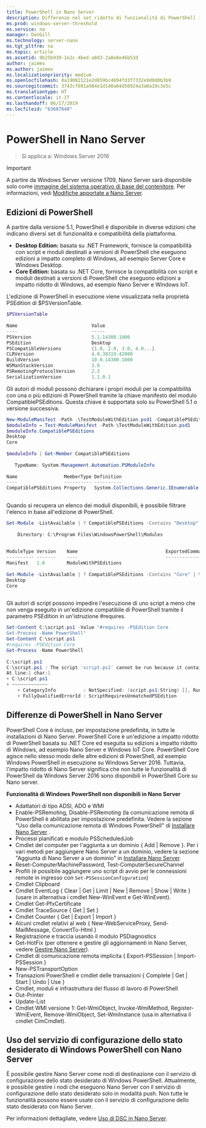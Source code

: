 ```yaml
---
title: PowerShell in Nano Server
description: Differenze nel set ridotto di funzionalità di PowerShell in Nano Server
ms.prod: windows-server-threshold
ms.service: na
manager: DonGill
ms.technology: server-nano
ms.tgt_pltfrm: na
ms.topic: article
ms.assetid: 9b25b939-1e2c-4bed-a8d3-2a8e8e46b53d
author: jaimeo
ms.author: jaimeo
ms.localizationpriority: medium
ms.openlocfilehash: 8a19082121e2d859bc4694fd3f7332e9d0d0b3b9
ms.sourcegitcommit: 3743cf691a984e1d140a04d50924a3a0a19c3e5c
ms.translationtype: HT
ms.contentlocale: it-IT
ms.lasthandoff: 06/17/2019
ms.locfileid: "63687648"
---
```

# <a name="powershell-on-nano-server"></a>PowerShell in Nano Server

>Si applica a: Windows Server 2016
  
> [!IMPORTANT]
> A partire da Windows Server versione 1709, Nano Server sarà disponibile solo come [immagine del sistema operativo di base del contenitore](/virtualization/windowscontainers/quick-start/using-insider-container-images#install-base-container-image). Per informazioni, vedi [Modifiche apportate a Nano Server](nano-in-semi-annual-channel.md). 
  
## <a name="powershell-editions"></a>Edizioni di PowerShell   
  
A partire dalla versione 5.1, PowerShell è disponibile in diverse edizioni che indicano diversi set di funzionalità e compatibilità della piattaforma.  
  
- **Desktop Edition:** basata su .NET Framework, fornisce la compatibilità con script e moduli destinati a versioni di PowerShell che eseguono edizioni a impatto completo di Windows, ad esempio Server Core e Windows Desktop.  
- **Core Edition:** basata su .NET Core, fornisce la compatibilità con script e moduli destinati a versioni di PowerShell che eseguono edizioni a impatto ridotto di Windows, ad esempio Nano Server e Windows IoT.  
  
L'edizione di PowerShell in esecuzione viene visualizzata nella proprietà PSEdition di $PSVersionTable.  
```powershell  
$PSVersionTable  
  
Name                           Value  
----                           -----  
PSVersion                      5.1.14300.1000  
PSEdition                      Desktop  
PSCompatibleVersions           {1.0, 2.0, 3.0, 4.0...}  
CLRVersion                     4.0.30319.42000  
BuildVersion                   10.0.14300.1000  
WSManStackVersion              3.0  
PSRemotingProtocolVersion      2.3  
SerializationVersion           1.1.0.1  
```  
  
Gli autori di moduli possono dichiarare i propri moduli per la compatibilità con una o più edizioni di PowerShell tramite la chiave manifesto del modulo CompatiblePSEditions. Questa chiave è supportata solo su PowerShell 5.1 o versione successiva.  
```powershell  
New-ModuleManifest -Path .\TestModuleWithEdition.psd1 -CompatiblePSEditions Desktop,Core -PowerShellVersion 5.1  
$moduleInfo = Test-ModuleManifest -Path \TestModuleWithEdition.psd1  
$moduleInfo.CompatiblePSEditions  
Desktop  
Core  
  
$moduleInfo | Get-Member CompatiblePSEditions  
  
   TypeName: System.Management.Automation.PSModuleInfo  
  
Name                 MemberType Definition  
----                 ---------- ----------  
CompatiblePSEditions Property   System.Collections.Generic.IEnumerable[string] CompatiblePSEditions {get;}  
  
```  
Quando si recupera un elenco dei moduli disponibili, è possibile filtrare l'elenco in base all'edizione di PowerShell.  
```powershell  
Get-Module -ListAvailable | ? CompatiblePSEditions -Contains "Desktop"  
  
    Directory: C:\Program Files\WindowsPowerShell\Modules  
  
  
ModuleType Version    Name                                ExportedCommands  
---------- -------    ----                                ----------------  
Manifest   1.0        ModuleWithPSEditions  
  
Get-Module -ListAvailable | ? CompatiblePSEditions -Contains "Core" | % CompatiblePSEditions  
Desktop  
Core  
  
```  
Gli autori di script possono impedire l'esecuzione di uno script a meno che non venga eseguito in un'edizione compatibile di PowerShell tramite il parametro PSEdition in un'istruzione #requires.  
```powershell  
Set-Content C:\script.ps1 -Value "#requires -PSEdition Core  
Get-Process -Name PowerShell"  
Get-Content C:\script.ps1  
#requires -PSEdition Core  
Get-Process -Name PowerShell  
  
C:\script.ps1  
C:\script.ps1 : The script 'script.ps1' cannot be run because it contained a "#requires" statement for PowerShell editions 'Core'. The edition of PowerShell that is required by the script does not match the currently running PowerShell Desktop edition.  
At line:1 char:1  
+ C:\script.ps1  
+ ~~~~~~~~~~~~~  
    + CategoryInfo          : NotSpecified: (script.ps1:String) [], RuntimeException  
    + FullyQualifiedErrorId : ScriptRequiresUnmatchedPSEdition  
```  
  
## <a name="differences-in-powershell-on-nano-server"></a>Differenze di PowerShell in Nano Server  
PowerShell Core è incluso, per impostazione predefinita, in tutte le installazioni di Nano Server. PowerShell Core è un'edizione a impatto ridotto di PowerShell basata su .NET Core ed eseguita su edizioni a impatto ridotto di Windows, ad esempio Nano Server e Windows IoT Core. PowerShell Core agisce nello stesso modo delle altre edizioni di PowerShell, ad esempio Windows PowerShell in esecuzione su Windows Server 2016. Tuttavia, l'impatto ridotto di Nano Server significa che non tutte le funzionalità di PowerShell da Windows Server 2016 sono disponibili in PowerShell Core su Nano server.  
  
  
**Funzionalità di Windows PowerShell non disponibili in Nano Server**  
* Adattatori di tipo ADSI, ADO e WMI   
* Enable-PSRemoting, Disable-PSRemoting (la comunicazione remota di PowerShell è abilitata per impostazione predefinita. Vedere la sezione "Uso della comunicazione remota di Windows PowerShell" di [Installare Nano Server](Getting-Started-with-Nano-Server.md) .  
* Processi pianificati e modulo PSScheduledJob   
* Cmdlet del computer per l'aggiunta a un dominio { Add | Remove }. Per i vari metodi per aggiungere Nano Server a un dominio, vedere la sezione "Aggiunta di Nano Server a un dominio" in [Installare Nano Server](Getting-Started-with-Nano-Server.md).  
* Reset-ComputerMachinePassword, Test-ComputerSecureChannel   
* Profili (è possibile aggiungere uno script di avvio per le connessioni remote in ingresso con `Set-PSSessionConfiguration`)  
* Cmdlet Clipboard   
* Cmdlet EventLog { Clear | Get | Limit | New | Remove | Show | Write } (usare in alternativa i cmdlet New-WinEvent e Get-WinEvent).   
* Cmdlet Get-PfxCertificate   
* Cmdlet TraceSource { Get | Set }   
* Cmdlet Counter { Get | Export | Import }   
* Alcuni cmdlet relativi al web { New-WebServiceProxy, Send-MailMessage, ConvertTo-Html }  
* Registrazione e traccia usando il modulo PSDiagnostics    
* Get-HotFix (per ottenere e gestire gli aggiornamenti in Nano Server, vedere [Gestire Nano Server](Manage-Nano-Server.md)).  
* Cmdlet di comunicazione remota implicita { Export-PSSession | Import-PSSession }   
* New-PSTransportOption   
* Transazioni PowerShell e cmdlet delle transazioni { Complete | Get | Start | Undo | Use }   
* Cmdlet, moduli e infrastruttura del flusso di lavoro di PowerShell   
* Out-Printer   
* Update-List   
* Cmdlet WMI versione 1: Get-WmiObject, Invoke-WmiMethod, Register-WmiEvent, Remove-WmiObject, Set-WmiInstance (usa in alternativa il cmdlet CimCmdlet).   
  
## <a name="using-windows-powershell-desired-state-configuration-with-nano-server"></a>Uso del servizio di configurazione dello stato desiderato di Windows PowerShell con Nano Server  
  
È possibile gestire Nano Server come nodi di destinazione con il servizio di configurazione dello stato desiderato di Windows PowerShell. Attualmente, è possibile gestire i nodi che eseguono Nano Server con il servizio di configurazione dello stato desiderato solo in modalità push. Non tutte le funzionalità possono essere usate con il servizio di configurazione dello stato desiderato con Nano Server.  
  
Per informazioni dettagliate, vedere [Uso di DSC in Nano Server](https://msdn.microsoft.com/powershell/dsc/nanoDsc).  
  
  


